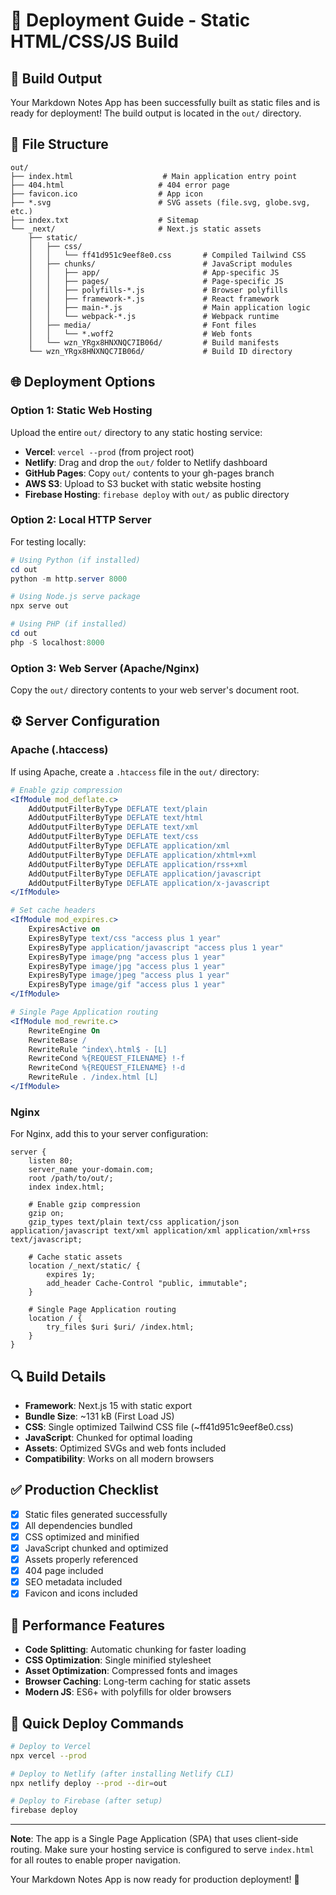 # 🚀 Deployment Guide - Static HTML/CSS/JS Build

## 📁 Build Output

Your Markdown Notes App has been successfully built as static files and is ready for deployment! The build output is located in the `out/` directory.

## 📂 File Structure

```
out/
├── index.html                    # Main application entry point
├── 404.html                     # 404 error page
├── favicon.ico                  # App icon
├── *.svg                        # SVG assets (file.svg, globe.svg, etc.)
├── index.txt                    # Sitemap
└── _next/                       # Next.js static assets
    ├── static/
    │   ├── css/
    │   │   └── ff41d951c9eef8e0.css       # Compiled Tailwind CSS
    │   ├── chunks/                        # JavaScript modules
    │   │   ├── app/                       # App-specific JS
    │   │   ├── pages/                     # Page-specific JS
    │   │   ├── polyfills-*.js             # Browser polyfills
    │   │   ├── framework-*.js             # React framework
    │   │   ├── main-*.js                  # Main application logic
    │   │   └── webpack-*.js               # Webpack runtime
    │   ├── media/                         # Font files
    │   │   └── *.woff2                    # Web fonts
    │   └── wzn_YRgx8HNXNQC7IB06d/         # Build manifests
    └── wzn_YRgx8HNXNQC7IB06d/             # Build ID directory
```

## 🌐 Deployment Options

### Option 1: Static Web Hosting
Upload the entire `out/` directory to any static hosting service:

- **Vercel**: `vercel --prod` (from project root)
- **Netlify**: Drag and drop the `out/` folder to Netlify dashboard
- **GitHub Pages**: Copy `out/` contents to your gh-pages branch
- **AWS S3**: Upload to S3 bucket with static website hosting
- **Firebase Hosting**: `firebase deploy` with `out/` as public directory

### Option 2: Local HTTP Server
For testing locally:

```powershell
# Using Python (if installed)
cd out
python -m http.server 8000

# Using Node.js serve package
npx serve out

# Using PHP (if installed)
cd out
php -S localhost:8000
```

### Option 3: Web Server (Apache/Nginx)
Copy the `out/` directory contents to your web server's document root.

## ⚙️ Server Configuration

### Apache (.htaccess)
If using Apache, create a `.htaccess` file in the `out/` directory:

```apache
# Enable gzip compression
<IfModule mod_deflate.c>
    AddOutputFilterByType DEFLATE text/plain
    AddOutputFilterByType DEFLATE text/html
    AddOutputFilterByType DEFLATE text/xml
    AddOutputFilterByType DEFLATE text/css
    AddOutputFilterByType DEFLATE application/xml
    AddOutputFilterByType DEFLATE application/xhtml+xml
    AddOutputFilterByType DEFLATE application/rss+xml
    AddOutputFilterByType DEFLATE application/javascript
    AddOutputFilterByType DEFLATE application/x-javascript
</IfModule>

# Set cache headers
<IfModule mod_expires.c>
    ExpiresActive on
    ExpiresByType text/css "access plus 1 year"
    ExpiresByType application/javascript "access plus 1 year"
    ExpiresByType image/png "access plus 1 year"
    ExpiresByType image/jpg "access plus 1 year"
    ExpiresByType image/jpeg "access plus 1 year"
    ExpiresByType image/gif "access plus 1 year"
</IfModule>

# Single Page Application routing
<IfModule mod_rewrite.c>
    RewriteEngine On
    RewriteBase /
    RewriteRule ^index\.html$ - [L]
    RewriteCond %{REQUEST_FILENAME} !-f
    RewriteCond %{REQUEST_FILENAME} !-d
    RewriteRule . /index.html [L]
</IfModule>
```

### Nginx
For Nginx, add this to your server configuration:

```nginx
server {
    listen 80;
    server_name your-domain.com;
    root /path/to/out/;
    index index.html;

    # Enable gzip compression
    gzip on;
    gzip_types text/plain text/css application/json application/javascript text/xml application/xml application/xml+rss text/javascript;

    # Cache static assets
    location /_next/static/ {
        expires 1y;
        add_header Cache-Control "public, immutable";
    }

    # Single Page Application routing
    location / {
        try_files $uri $uri/ /index.html;
    }
}
```

## 🔍 Build Details

- **Framework**: Next.js 15 with static export
- **Bundle Size**: ~131 kB (First Load JS)
- **CSS**: Single optimized Tailwind CSS file (~ff41d951c9eef8e0.css)
- **JavaScript**: Chunked for optimal loading
- **Assets**: Optimized SVGs and web fonts included
- **Compatibility**: Works on all modern browsers

## ✅ Production Checklist

- [x] Static files generated successfully
- [x] All dependencies bundled
- [x] CSS optimized and minified
- [x] JavaScript chunked and optimized
- [x] Assets properly referenced
- [x] 404 page included
- [x] SEO metadata included
- [x] Favicon and icons included

## 🎯 Performance Features

- **Code Splitting**: Automatic chunking for faster loading
- **CSS Optimization**: Single minified stylesheet
- **Asset Optimization**: Compressed fonts and images
- **Browser Caching**: Long-term caching for static assets
- **Modern JS**: ES6+ with polyfills for older browsers

## 🔗 Quick Deploy Commands

```bash
# Deploy to Vercel
npx vercel --prod

# Deploy to Netlify (after installing Netlify CLI)
npx netlify deploy --prod --dir=out

# Deploy to Firebase (after setup)
firebase deploy
```

---

**Note**: The app is a Single Page Application (SPA) that uses client-side routing. Make sure your hosting service is configured to serve `index.html` for all routes to enable proper navigation.

Your Markdown Notes App is now ready for production deployment! 🎉
